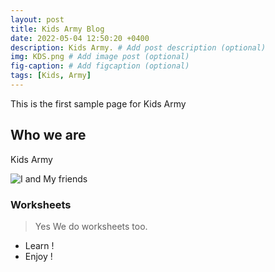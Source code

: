 ```yaml
---
layout: post
title: Kids Army Blog
date: 2022-05-04 12:50:20 +0400
description: Kids Army. # Add post description (optional)
img: KDS.png # Add image post (optional)
fig-caption: # Add figcaption (optional)
tags: [Kids, Army]
---
```

This is the first sample page for Kids Army

## Who we are
Kids Army

![I and My friends]({{site.baseurl}}/assets/img/KA.png)

### Worksheets
>Yes We do worksheets too.

* Learn !
* Enjoy !

